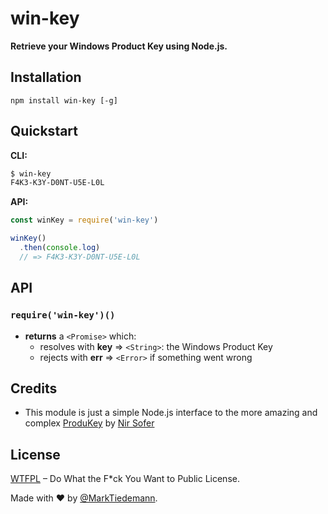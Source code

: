 # win-key

**Retrieve your Windows Product Key using Node.js.**

## Installation

```
npm install win-key [-g]
```

## Quickstart

**CLI:**
```sh
$ win-key
F4K3-K3Y-D0NT-U5E-L0L
```

**API:**
```js
const winKey = require('win-key')

winKey()
  .then(console.log)
  // => F4K3-K3Y-D0NT-U5E-L0L
```

## API

### `require('win-key')()`

- **returns** a `<Promise>` which:
   - resolves with **key** => `<String>`: the Windows Product Key
   - rejects with **err** => `<Error>` if something went wrong

## Credits

- This module is just a simple Node.js interface to the more amazing and complex [ProduKey](http://www.nirsoft.net/utils/product_cd_key_viewer.html) by [Nir Sofer](http://www.nirsoft.net/about_nirsoft_freeware.html)

## License

[WTFPL](http://www.wtfpl.net/) – Do What the F*ck You Want to Public License.

Made with :heart: by [@MarkTiedemann](https://twitter.com/MarkTiedemannDE).